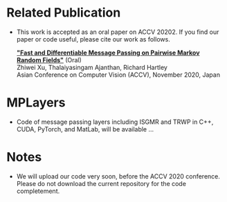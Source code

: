 # Related Publication
- This work is accepted as an oral paper on ACCV 20202. If you find our paper or code useful, please cite our work as follows.

    [**"Fast and Differentiable Message Passing on Pairwise Markov Random Fields"**](https://1drv.ms/b/s!AngC1-tRlyPMgQy5Vo94RjRqaM9I) (Oral)\
    Zhiwei Xu, Thalaiyasingam Ajanthan, Richard Hartley\
    Asian Conference on Computer Vision (ACCV), November 2020, Japan

# MPLayers
- Code of message passing layers including ISGMR and TRWP in C++, CUDA, PyTorch, and MatLab, will be available ...

# Notes
-  We will upload our code very soon, before the ACCV 2020 conference. Please do not download the current repository for the code completement.
